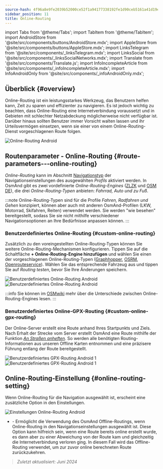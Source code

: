 ```yaml
---
source-hash: 4f96a8e9fe2039b52000ce52f1a94177338192fe1d90ceb5161a41d19e94cfea
sidebar_position: 11
title: Online-Routing
---
```

import Tabs from '@theme/Tabs';
import TabItem from '@theme/TabItem';
import AndroidStore from '@site/src/components/buttons/AndroidStore.mdx';
import AppleStore from '@site/src/components/buttons/AppleStore.mdx';
import LinksTelegram from '@site/src/components/_linksTelegram.mdx';
import LinksSocial from '@site/src/components/_linksSocialNetworks.mdx';
import Translate from '@site/src/components/Translate.js';
import InfoIncompleteArticle from '@site/src/components/_infoIncompleteArticle.mdx';
import InfoAndroidOnly from '@site/src/components/_infoAndroidOnly.mdx';



## Überblick {#overview}

<InfoAndroidOnly />

Online-Routing ist ein leistungsstarkes Werkzeug, das Benutzern helfen kann, Zeit zu sparen und effizienter zu navigieren. Es ist jedoch wichtig zu beachten, dass Online-Routing eine Internetverbindung voraussetzt und in Gebieten mit schlechter Netzabdeckung möglicherweise nicht verfügbar ist. Darüber hinaus sollten Benutzer immer Vorsicht walten lassen und ihr Urteilsvermögen einsetzen, wenn sie einer von einem Online-Routing-Dienst vorgeschlagenen Route folgen.

![Online-Routing Android](@site/static/img/navigation/routing/online_routing_andr.png)


## Routenparameter - Online-Routing {#route-parameters---online-routing}

*Online-Routing* kann im Abschnitt [Navigationstyp](../guidance/navigation-settings.md#overview) der Navigationseinstellungen des ausgewählten *Profils* aktiviert werden. In OsmAnd gibt es zwei vordefinierte *Online-Routing-Engines* ([ZLZK](https://zlzk.biz/) und [OSM DE](https://routing.openstreetmap.de)), die drei *Online-Routing-Typen* anbieten: *Fahrrad, Auto und zu Fuß*.

:::note
Online-Routing-Typen sind für die Profile *Fahren, Radfahren und Gehen* konzipiert, können aber auch mit anderen OsmAnd-Profilen (LKW, Motorrad, Skifahren, Reiten) verwendet werden. Sie werden "wie besehen" bereitgestellt, sodass Sie sie nicht mithilfe verschiedener Navigationsoptionen an Ihre Bedürfnisse anpassen können.
:::

### Benutzerdefiniertes Online-Routing {#custom-online-routing}

Zusätzlich zu den voreingestellten Online-Routing-Typen können Sie weitere Online-Routing-Mechanismen konfigurieren.
Tippen Sie auf die Schaltfläche **+ Online-Routing-Engine hinzufügen** und wählen Sie einen der vorgeschlagenen Online-Routing-Typen ([Graphhopper](https://graphhopper.com/), [OSRM](http://project-osrm.org/), [Openrouteservice](https://openrouteservice.org)). Wählen Sie das entsprechende Fahrzeug aus und tippen Sie auf *Routing testen*, bevor Sie Ihre Änderungen speichern.

![Benutzerdefiniertes Online-Routing Android](@site/static/img/navigation/routing/custom_online_routing_andr_1.png) ![Benutzerdefiniertes Online-Routing Android](@site/static/img/navigation/routing/custom_online_routing_andr_2.png)

:::info
Sie können im [OSMwiki](https://wiki.openstreetmap.org/wiki/Routing/online_routers) mehr über die Unterschiede zwischen Online-Routing-Engines lesen.
:::

### Benutzerdefiniertes Online-GPX-Routing {#custom-online-gpx-routing}

Der Online-Server erstellt eine Route anhand Ihres Startpunkts und Ziels. Nach Erhalt der Strecke vom Server erstellt OsmAnd eine Route mithilfe der Funktion *[An Straßen anheften](../setup/gpx-navigation.md#attach-to-the-roads)*. So werden alle benötigten Routing-Informationen aus unseren Offline Karten entnommen und eine präzisere Führung entlang der Route bereitgestellt.

![Benutzerdefiniertes GPX-Routing Android 1](@site/static/img/navigation/routing/online_routing_gpx_1.png) ![Benutzerdefiniertes GPX-Routing Android 1](@site/static/img/navigation/routing/online_routing_gpx_2.png)


## Online-Routing-Einstellung {#online-routing-setting}

Wenn Online-Routing für die Navigation ausgewählt ist, erscheint eine zusätzliche Option in den Einstellungen.

![Einstellungen Online-Routing Android](@site/static/img/navigation/routing/settings_online_routing_1.png)

- *<Translate android="true" ids="calculate_osmand_route_without_internet"/>* - Ermöglicht die Verwendung des OsmAnd Offline-Routings, wenn Online-Routing in den Navigationseinstellungen ausgewählt ist. Diese Option kann hilfreich sein, wenn eine Route bereits online erstellt wurde, es dann aber zu einer Abweichung von der Route kam und gleichzeitig die Internetverbindung verloren ging. In diesem Fall wird das Offline-Routing verwendet, um zur zuvor online berechneten Route zurückzukehren.

> *Zuletzt aktualisiert: Juni 2024*